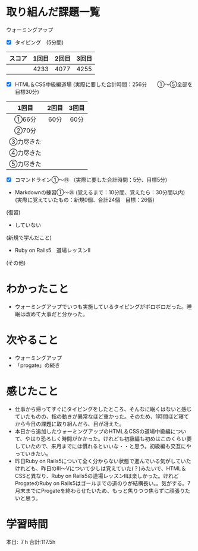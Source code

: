 # 取り組んだ課題一覧
ウォーミングアップ
- [x] タイピング　(5分間)

| スコア | 1回目 | 2回目 | 3回目 |
|:------:|:-----:|:-----:|:-----:|
|     　 | 4233 | 4077| 4255 |

- [x] HTML＆CSS中級編道場
(実際に要した合計時間：256分　　①～⑤全部を目標30分)

| 1回目 | 2回目 | 3回目 |
|:---------------:|:-------------:|:------------:|
| ①66分   | 60分   | 60分 |
| ②70分   |    |  |
| ③力尽きた   |       |             |
| ④力尽きた      |               |            |
| ⑤力尽きた      |               |            |

- [x] コマンドライン①～⑮
（実際に要した合計時間：5分、目標5分)

- Markdownの練習①～㉖
(覚えるまで：10分間、覚えたら：30分間以内)  
(実際に覚えていたもの：新規0個、合計24個　目標：26個)

(復習)
- していない

(新規で学んだこと)
- Ruby on Rails5　道場レッスンⅡ

(その他)

# わかったこと
- ウォーミングアップでいつも実施しているタイピングがボロボロだった。睡眠は改めて大事だと分かった。

# 次やること
- ウォーミングアップ
- 「progate」の続き

# 感じたこと
- 仕事から帰ってすぐにタイピングをしたところ、そんなに眠くはないと感じていたものの、指の動きが異常なほど重かった。そのため、1時間ほど寝てから今日の課題に取り組んだら、目が冴えた。
- 本日から追加したウォーミングアップのHTML＆CSSの道場中級編について、やはり恐ろしく時間がかかった。けれども初級編も初めはこのくらい要していたので、来月までには慣れるといいな・・と思う。初級編も交互にやっていきたい。
- 昨日Ruby on Rails5について全く分からない状態で進んでいる気がしていたけれども、昨日のⅢ～Ⅴについて少しは覚えていた(？)みたいで、HTML＆CSSと異なり、Ruby on Rails5の道場レッスンⅡは楽しかった。けれどProgateのRuby on Rails5はゴールまでの道のりが結構長い。。気がする。7月末までにProgateを終わらせたいため、もっと焦りつつ焦らずに頑張りたいと思う。

# 学習時間
本日: ７h  合計:117.5h
